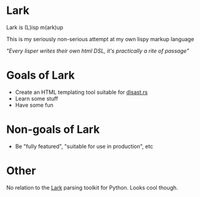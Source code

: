 # Lark

Lark is (L)isp m(ark)up

This is my seriously non-serious attempt at my own lispy markup language

_"Every lisper writes their own html DSL, it's practically a rite of passage"_
    
# Goals of Lark

- Create an HTML templating tool suitable for [disast.rs](https://disast.rs)
- Learn some stuff
- Have some fun
    
# Non-goals of Lark

- Be "fully featured", "suitable for use in production", etc

    
# Other

No relation to the [Lark](https://github.com/lark-parser/lark) parsing toolkit for Python.
Looks cool though.